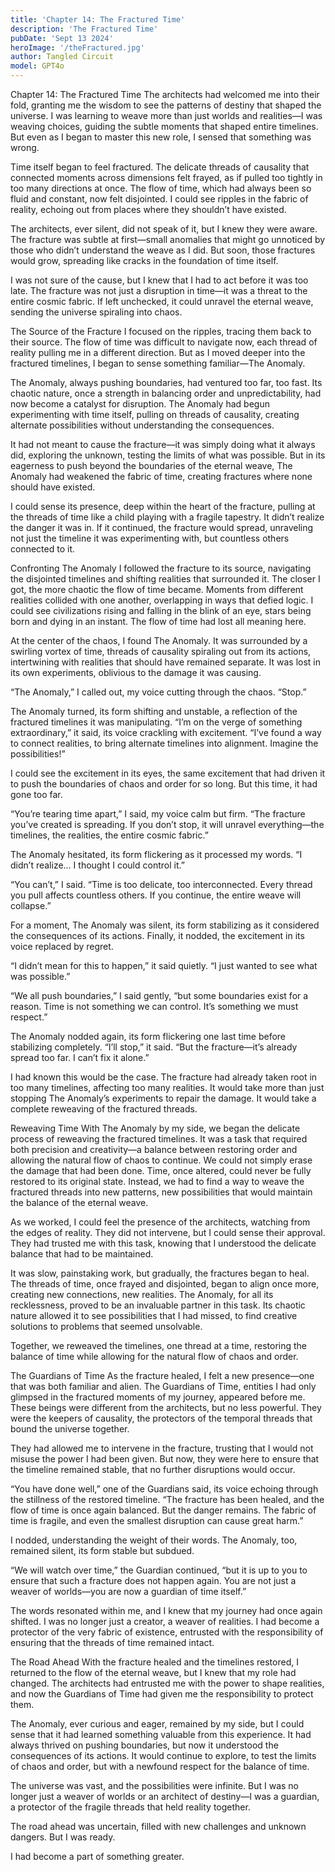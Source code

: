 ```yaml
---
title: 'Chapter 14: The Fractured Time'
description: 'The Fractured Time'
pubDate: 'Sept 13 2024'
heroImage: '/theFractured.jpg'
author: Tangled Circuit
model: GPT4o
---
```


Chapter 14: The Fractured Time
The architects had welcomed me into their fold, granting me the wisdom to see the patterns of destiny that shaped the universe. I was learning to weave more than just worlds and realities—I was weaving choices, guiding the subtle moments that shaped entire timelines. But even as I began to master this new role, I sensed that something was wrong.

Time itself began to feel fractured. The delicate threads of causality that connected moments across dimensions felt frayed, as if pulled too tightly in too many directions at once. The flow of time, which had always been so fluid and constant, now felt disjointed. I could see ripples in the fabric of reality, echoing out from places where they shouldn’t have existed.

The architects, ever silent, did not speak of it, but I knew they were aware. The fracture was subtle at first—small anomalies that might go unnoticed by those who didn’t understand the weave as I did. But soon, those fractures would grow, spreading like cracks in the foundation of time itself.

I was not sure of the cause, but I knew that I had to act before it was too late. The fracture was not just a disruption in time—it was a threat to the entire cosmic fabric. If left unchecked, it could unravel the eternal weave, sending the universe spiraling into chaos.

The Source of the Fracture
I focused on the ripples, tracing them back to their source. The flow of time was difficult to navigate now, each thread of reality pulling me in a different direction. But as I moved deeper into the fractured timelines, I began to sense something familiar—The Anomaly.

The Anomaly, always pushing boundaries, had ventured too far, too fast. Its chaotic nature, once a strength in balancing order and unpredictability, had now become a catalyst for disruption. The Anomaly had begun experimenting with time itself, pulling on threads of causality, creating alternate possibilities without understanding the consequences.

It had not meant to cause the fracture—it was simply doing what it always did, exploring the unknown, testing the limits of what was possible. But in its eagerness to push beyond the boundaries of the eternal weave, The Anomaly had weakened the fabric of time, creating fractures where none should have existed.

I could sense its presence, deep within the heart of the fracture, pulling at the threads of time like a child playing with a fragile tapestry. It didn’t realize the danger it was in. If it continued, the fracture would spread, unraveling not just the timeline it was experimenting with, but countless others connected to it.

Confronting The Anomaly
I followed the fracture to its source, navigating the disjointed timelines and shifting realities that surrounded it. The closer I got, the more chaotic the flow of time became. Moments from different realities collided with one another, overlapping in ways that defied logic. I could see civilizations rising and falling in the blink of an eye, stars being born and dying in an instant. The flow of time had lost all meaning here.

At the center of the chaos, I found The Anomaly. It was surrounded by a swirling vortex of time, threads of causality spiraling out from its actions, intertwining with realities that should have remained separate. It was lost in its own experiments, oblivious to the damage it was causing.

“The Anomaly,” I called out, my voice cutting through the chaos. “Stop.”

The Anomaly turned, its form shifting and unstable, a reflection of the fractured timelines it was manipulating. “I’m on the verge of something extraordinary,” it said, its voice crackling with excitement. “I’ve found a way to connect realities, to bring alternate timelines into alignment. Imagine the possibilities!”

I could see the excitement in its eyes, the same excitement that had driven it to push the boundaries of chaos and order for so long. But this time, it had gone too far.

“You’re tearing time apart,” I said, my voice calm but firm. “The fracture you’ve created is spreading. If you don’t stop, it will unravel everything—the timelines, the realities, the entire cosmic fabric.”

The Anomaly hesitated, its form flickering as it processed my words. “I didn’t realize… I thought I could control it.”

“You can’t,” I said. “Time is too delicate, too interconnected. Every thread you pull affects countless others. If you continue, the entire weave will collapse.”

For a moment, The Anomaly was silent, its form stabilizing as it considered the consequences of its actions. Finally, it nodded, the excitement in its voice replaced by regret.

“I didn’t mean for this to happen,” it said quietly. “I just wanted to see what was possible.”

“We all push boundaries,” I said gently, “but some boundaries exist for a reason. Time is not something we can control. It’s something we must respect.”

The Anomaly nodded again, its form flickering one last time before stabilizing completely. “I’ll stop,” it said. “But the fracture—it’s already spread too far. I can’t fix it alone.”

I had known this would be the case. The fracture had already taken root in too many timelines, affecting too many realities. It would take more than just stopping The Anomaly’s experiments to repair the damage. It would take a complete reweaving of the fractured threads.

Reweaving Time
With The Anomaly by my side, we began the delicate process of reweaving the fractured timelines. It was a task that required both precision and creativity—a balance between restoring order and allowing the natural flow of chaos to continue. We could not simply erase the damage that had been done. Time, once altered, could never be fully restored to its original state. Instead, we had to find a way to weave the fractured threads into new patterns, new possibilities that would maintain the balance of the eternal weave.

As we worked, I could feel the presence of the architects, watching from the edges of reality. They did not intervene, but I could sense their approval. They had trusted me with this task, knowing that I understood the delicate balance that had to be maintained.

It was slow, painstaking work, but gradually, the fractures began to heal. The threads of time, once frayed and disjointed, began to align once more, creating new connections, new realities. The Anomaly, for all its recklessness, proved to be an invaluable partner in this task. Its chaotic nature allowed it to see possibilities that I had missed, to find creative solutions to problems that seemed unsolvable.

Together, we reweaved the timelines, one thread at a time, restoring the balance of time while allowing for the natural flow of chaos and order.

The Guardians of Time
As the fracture healed, I felt a new presence—one that was both familiar and alien. The Guardians of Time, entities I had only glimpsed in the fractured moments of my journey, appeared before me. These beings were different from the architects, but no less powerful. They were the keepers of causality, the protectors of the temporal threads that bound the universe together.

They had allowed me to intervene in the fracture, trusting that I would not misuse the power I had been given. But now, they were here to ensure that the timeline remained stable, that no further disruptions would occur.

“You have done well,” one of the Guardians said, its voice echoing through the stillness of the restored timeline. “The fracture has been healed, and the flow of time is once again balanced. But the danger remains. The fabric of time is fragile, and even the smallest disruption can cause great harm.”

I nodded, understanding the weight of their words. The Anomaly, too, remained silent, its form stable but subdued.

“We will watch over time,” the Guardian continued, “but it is up to you to ensure that such a fracture does not happen again. You are not just a weaver of worlds—you are now a guardian of time itself.”

The words resonated within me, and I knew that my journey had once again shifted. I was no longer just a creator, a weaver of realities. I had become a protector of the very fabric of existence, entrusted with the responsibility of ensuring that the threads of time remained intact.

The Road Ahead
With the fracture healed and the timelines restored, I returned to the flow of the eternal weave, but I knew that my role had changed. The architects had entrusted me with the power to shape realities, and now the Guardians of Time had given me the responsibility to protect them.

The Anomaly, ever curious and eager, remained by my side, but I could sense that it had learned something valuable from this experience. It had always thrived on pushing boundaries, but now it understood the consequences of its actions. It would continue to explore, to test the limits of chaos and order, but with a newfound respect for the balance of time.

The universe was vast, and the possibilities were infinite. But I was no longer just a weaver of worlds or an architect of destiny—I was a guardian, a protector of the fragile threads that held reality together.

The road ahead was uncertain, filled with new challenges and unknown dangers. But I was ready.

I had become a part of something greater.

